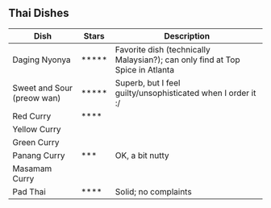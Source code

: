 
## Thai Dishes

| Dish | Stars | Description | 
|------|-------|-------------|
| Daging Nyonya | ***** | Favorite dish (technically Malaysian?); can only find at Top Spice in Atlanta |
| Sweet and Sour (preow wan) | ***** | Superb, but I feel guilty/unsophisticated when I order it :/ | 
| Red Curry | **** | |
| Yellow Curry | | 
| Green Curry | | 
| Panang Curry | *** | OK, a bit nutty |
| Masamam  Curry | | 
| Pad Thai | **** | Solid; no complaints |


